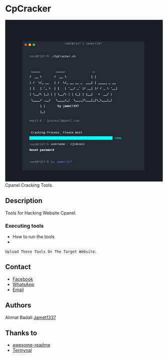 # CpCracker
<img src="https://raw.githubusercontent.com/jamet1337/CpCracker/master/images/Screenshot_20210417-124730.png"></img>
Cpanel Cracking Tools.

## Description

Tools for Hacking Website Cpanel.

### Executing tools

* How to run the tools
* 
```
Upload These Tools On The Target Website.
```

## Contact

* [Facebook](https://www.facebook.com/ahmat.badali.334)
* [WhatsApp](https://wa.me/085654869732)
* [Email](mailto:jamet1337@gmail.com)

## Authors

Ahmat Badali [Jamet1337](https://github.com/jamet1337)  

## Thanks to
* [awesome-readme](https://github.com/matiassingers/awesome-readme)
* [Termynal](https://github.com/ines/termynal)
